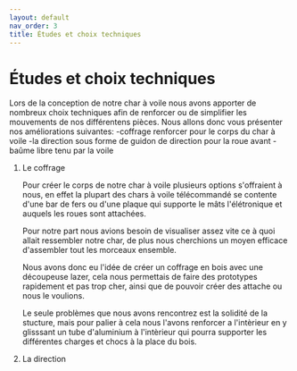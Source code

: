 ```yaml
---
layout: default
nav_order: 3
title: Études et choix techniques
---
```


# Études et choix techniques


Lors de la conception de notre char à voile nous avons apporter de nombreux choix techniques afin de renforcer ou de simplifier les mouvements de nos différentens pièces.
Nous allons donc vous présenter nos améliorations suivantes:
-coffrage renforcer pour le corps du char à voile
-la direction sous forme de guidon de direction pour la roue avant
-baûme libre tenu par la voile


1) Le coffrage

    Pour créer le corps de notre char à voile plusieurs options s'offraient à nous, en effet la plupart des chars à voile télécommandé se contente d'une bar de fers ou d'une plaque qui supporte le mâts l'élétronique et auquels les roues sont attachées.
    
    Pour notre part nous avions besoin de visualiser assez vite ce à quoi allait ressembler notre char, de plus nous cherchions un moyen efficace d'assembler tout les morceaux ensemble.
    
    Nous avons donc eu l'idée de créer un coffrage en bois avec une découpeuse lazer, cela nous permettais de faire des prototypes rapidement et pas trop cher, ainsi que de pouvoir créer des attache ou nous le voulions.
    
    Le seule problèmes que nous avons rencontrez est la solidité de la stucture, mais pour palier à cela nous l'avons renforcer a l'intèrieur en y glisssant un tube d'aluminium à l'intèrieur qui pourra supporter les différentes charges et chocs à la place du bois.


2) La direction

